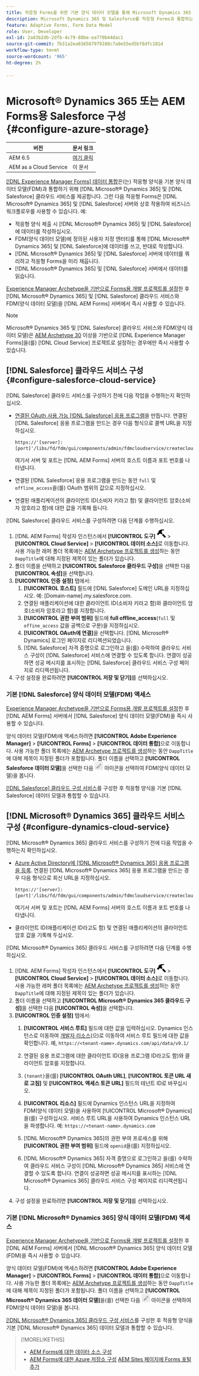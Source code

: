 ```yaml
---
title: 적응형 Forms을 위한 기본 양식 데이터 모델을 통해 Microsoft Dynamics 365 및 Salesforce를 구성하는 방법
description: Microsoft Dynamics 365 및 Salesforce를 적응형 Forms과 통합하는 방법을 알아봅니다.
feature: Adaptive Forms, Form Data Model
role: User, Developer
exl-id: 2a43b2db-2dfb-4c79-88be-ea770b44dac1
source-git-commit: 7b31a2ea016567979288c7a8e55ed5bf8dfc181d
workflow-type: tm+mt
source-wordcount: '965'
ht-degree: 2%

---
```


# Microsoft® Dynamics 365 또는 AEM Forms용 Salesforce 구성 {#configure-azure-storage}

| 버전 | 문서 링크 |
| -------- | ---------------------------- |
| AEM 6.5 | [여기 클릭](https://experienceleague.adobe.com/docs/experience-manager-65/forms/form-data-model/oauth2-client-credentials-flow-for-server-to-server-integration.html) |
| AEM as a Cloud Service | 이 문서 |

[[!DNL Experience Manager Forms] 데이터 통합](data-integration.md)은(는) 적응형 양식을 기본 양식 데이터 모델(FDM)과 통합하기 위해 [!DNL Microsoft® Dynamics 365] 및 [!DNL Salesforce] 클라우드 서비스를 제공합니다. 그런 다음 적응형 Forms은 [!DNL Microsoft® Dynamics 365] 및 [!DNL Salesforce] 서버와 상호 작용하여 비즈니스 워크플로우를 사용할 수 있습니다. 예:

* 적응형 양식 제출 시 [!DNL Microsoft® Dynamics 365] 및 [!DNL Salesforce]에 데이터를 작성하십시오.
* FDM(양식 데이터 모델)에 정의된 사용자 지정 엔터티를 통해 [!DNL Microsoft® Dynamics 365] 및 [!DNL Salesforce]에 데이터를 쓰고, 반대로 작성합니다.
* [!DNL Microsoft® Dynamics 365] 및 [!DNL Salesforce] 서버에 데이터를 쿼리하고 적응형 Forms을 미리 채웁니다.
* [!DNL Microsoft® Dynamics 365] 및 [!DNL Salesforce] 서버에서 데이터를 읽습니다.

[Experience Manager Archetype을 기반으로 Forms용 개발 프로젝트를 설정](setup-local-development-environment.md#forms-cloud-service-local-development-environment)한 후 [!DNL Microsoft® Dynamics 365] 및 [!DNL Salesforce] 클라우드 서비스와 FDM(양식 데이터 모델)을 [!DNL AEM Forms] 서버에서 즉시 사용할 수 있습니다.

>[!NOTE]
>
>Microsoft® Dynamics 365 및 [!DNL Salesforce] 클라우드 서비스와 FDM(양식 데이터 모델)은 [AEM Archetype 30](https://github.com/adobe/aem-project-archetype/releases/tag/aem-project-archetype-30) 이상을 기반으로 [!DNL Experience Manager Forms]을(를) [!DNL Cloud Service] 프로젝트로 설정하는 경우에만 즉시 사용할 수 있습니다.

## [!DNL Salesforce] 클라우드 서비스 구성 {#configure-salesforce-cloud-service}

[!DNL Salesforce] 클라우드 서비스를 구성하기 전에 다음 작업을 수행하는지 확인하십시오.

* [연결된 OAuth 사용 가능 [!DNL Salesforce] 응용 프로그램](https://help.salesforce.com/s/articleView?id=sf.connected_app_create_api_integration.htm&amp;type=5)을 만듭니다. 연결된 [!DNL Salesforce] 응용 프로그램을 만드는 경우 다음 형식으로 콜백 URL을 지정하십시오.

  ```
  https://'[server]:[port]'/libs/fd/fdm/gui/components/admin/fdmcloudservice/createcloudconfigwizard/cloudservices.html
  ```

  여기서 서버 및 포트는 [!DNL AEM Forms] 서버의 호스트 이름과 포트 번호를 나타냅니다.

* 연결된 [!DNL Salesforce] 응용 프로그램을 만드는 동안 `full` 및 `offline_access`을(를) OAuth 범위의 값으로 지정하십시오.

* 연결된 애플리케이션의 클라이언트 ID(소비자 키라고 함) 및 클라이언트 암호(소비자 암호라고 함)에 대한 값을 기록해 둡니다.

[!DNL Salesforce] 클라우드 서비스를 구성하려면 다음 단계를 수행하십시오.

1. [!DNL AEM Forms] 작성자 인스턴스에서 **[!UICONTROL 도구]** ![hammer](assets/hammer.png) > **[!UICONTROL Cloud Service]** > **[!UICONTROL 데이터 소스]**&#x200B;로 이동합니다. 사용 가능한 래퍼 폴더 목록에는 [AEM Archetype 프로젝트를 생성](setup-local-development-environment.md#forms-cloud-service-local-development-environment)하는 동안 `DappTitle`에 대해 지정된 제목이 있는 폴더가 있습니다.
1. 폴더 이름을 선택하고 **[!UICONTROL Salesforce 클라우드 구성]**&#x200B;을 선택한 다음 **[!UICONTROL 속성]**&#x200B;을 선택합니다.
1. **[!UICONTROL 인증 설정]** 탭에서:
   1. **[!UICONTROL 호스트]** 필드에 [!DNL Salesforce] 도메인 URL을 지정하십시오. 예: [Domain-name].my.salesforce.com.
   1. 연결된 애플리케이션에 대한 클라이언트 ID(소비자 키라고 함)와 클라이언트 암호(소비자 암호라고 함)를 지정합니다.
   1. **[!UICONTROL 권한 부여 범위]** 필드에 **full offline_access**(`full` 및 `offine_access` 값을 공백으로 구분)을 지정하십시오.
   1. **[!UICONTROL OAuth에 연결]**&#x200B;을 선택합니다. [!DNL Microsoft® Dynamics] 로그인 페이지로 리디렉션되었습니다.
   1. [!DNL Salesforce] 자격 증명으로 로그인하고 을(를) 수락하여 클라우드 서비스 구성이 [!DNL Salesforce] 서비스에 연결할 수 있도록 합니다. 연결이 성공하면 성공 메시지를 표시하는 [!DNL Salesforce] 클라우드 서비스 구성 페이지로 리디렉션됩니다.
1. 구성 설정을 완료하려면 **[!UICONTROL 저장 및 닫기]**&#x200B;를 선택하십시오.

### 기본 [!DNL Salesforce] 양식 데이터 모델(FDM) 액세스

[Experience Manager Archetype을 기반으로 Forms용 개발 프로젝트를 설정](setup-local-development-environment.md#forms-cloud-service-local-development-environment)한 후 [!DNL AEM Forms] 서버에서 [!DNL Salesforce] 양식 데이터 모델(FDM)을 즉시 사용할 수 있습니다.

양식 데이터 모델(FDM)에 액세스하려면 **[!UICONTROL Adobe Experience Manager]** > **[!UICONTROL Forms]** > **[!UICONTROL 데이터 통합]**&#x200B;으로 이동합니다. 사용 가능한 폴더 목록에는 [AEM Archetype 프로젝트를 생성](setup-local-development-environment.md#forms-cloud-service-local-development-environment)하는 동안 `DappTitle`에 대해 제목이 지정된 폴더가 포함됩니다. 폴더 이름을 선택하고 **[!UICONTROL Salesforce 데이터 모델]**&#x200B;을 선택한 다음 ![편집](assets/edit.png) 아이콘을 선택하여 FDM(양식 데이터 모델)을 봅니다.

[[!DNL Salesforce] 클라우드 구성 서비스](#configure-salesforce-cloud-service)를 구성한 후 적응형 양식을 기본 [!DNL Salesforce] 데이터 모델과 통합할 수 있습니다.

## [!DNL Microsoft® Dynamics 365] 클라우드 서비스 구성 {#configure-dynamics-cloud-service}

[!DNL Microsoft® Dynamics 365] 클라우드 서비스를 구성하기 전에 다음 작업을 수행하는지 확인하십시오.

* [Azure Active Directory에  [!DNL Microsoft® Dynamics 365] 응용 프로그램을 등록](https://docs.microsoft.com/en-us/powerapps/developer/data-platform/walkthrough-register-app-azure-active-directory). 연결된 [!DNL Microsoft® Dynamics 365] 응용 프로그램을 만드는 경우 다음 형식으로 회신 URL을 지정하십시오.

  ```
  https://'[server]:[port]'/libs/fd/fdm/gui/components/admin/fdmcloudservice/createcloudconfigwizard/cloudservices.html
  ```

  여기서 서버 및 포트는 [!DNL AEM Forms] 서버의 호스트 이름과 포트 번호를 나타냅니다.

* 클라이언트 ID(애플리케이션 ID라고도 함) 및 연결된 애플리케이션의 클라이언트 암호 값을 기록해 두십시오.

[!DNL Microsoft® Dynamics 365] 클라우드 서비스를 구성하려면 다음 단계를 수행하십시오.

1. [!DNL AEM Forms] 작성자 인스턴스에서 **[!UICONTROL 도구]** ![hammer](assets/hammer.png) > **[!UICONTROL Cloud Service]** > **[!UICONTROL 데이터 소스]**&#x200B;로 이동합니다. 사용 가능한 래퍼 폴더 목록에는 [AEM Archetype 프로젝트를 생성](setup-local-development-environment.md#forms-cloud-service-local-development-environment)하는 동안 `DappTitle`에 대해 지정된 제목이 있는 폴더가 있습니다.
1. 폴더 이름을 선택하고 **[!UICONTROL Microsoft® Dynamics 365 클라우드 구성]**&#x200B;을 선택한 다음 **[!UICONTROL 속성]**&#x200B;을 선택합니다.
1. **[!UICONTROL 인증 설정]** 탭에서:
   1. **[!UICONTROL 서비스 루트]** 필드에 대한 값을 입력하십시오. Dynamics 인스턴스로 이동하여 [개발자 리소스](https://docs.microsoft.com/en-us/powerapps/developer/data-platform/view-download-developer-resources)(으)로 이동하여 서비스 루트 필드에 대한 값을 확인합니다. 예, `https://<tenant-name>.dynamics.com/api/data/v9.1/`
   1. 연결된 응용 프로그램에 대한 클라이언트 ID(응용 프로그램 ID라고도 함)와 클라이언트 암호를 지정합니다.
   1. `{tenant}`을(를) **[!UICONTROL OAuth URL]**, **[!UICONTROL 토큰 URL 새로 고침]** 및 **[!UICONTROL 액세스 토큰 URL]** 필드의 테넌트 ID로 바꾸십시오.
   1. **[!UICONTROL 리소스]** 필드에 Dynamics 인스턴스 URL을 지정하여 FDM(양식 데이터 모델)을 사용하여 [!UICONTROL Microsoft® Dynamics]을(를) 구성하십시오. 서비스 루트 URL을 사용하여 Dynamics 인스턴스 URL을 파생합니다. 예: `https://<tenant-name>.dynamics.com`

   1. [!DNL Microsoft® Dynamics 365]의 권한 부여 프로세스를 위해 **[!UICONTROL 권한 부여 범위]** 필드에 `openid`을(를) 지정하십시오.
   1. [!DNL Microsoft® Dynamics 365] 자격 증명으로 로그인하고 을(를) 수락하여 클라우드 서비스 구성이 [!DNL Microsoft® Dynamics 365] 서비스에 연결할 수 있도록 합니다. 연결이 성공하면 성공 메시지를 표시하는 [!DNL Microsoft® Dynamics 365] 클라우드 서비스 구성 페이지로 리디렉션됩니다.
1. 구성 설정을 완료하려면 **[!UICONTROL 저장 및 닫기]**&#x200B;를 선택하십시오.

### 기본 [!DNL Microsoft® Dynamics 365] 양식 데이터 모델(FDM) 액세스

[Experience Manager Archetype을 기반으로 Forms용 개발 프로젝트를 설정](setup-local-development-environment.md##forms-cloud-service-local-development-environment)한 후 [!DNL AEM Forms] 서버에서 [!DNL Microsoft® Dynamics 365] 양식 데이터 모델(FDM)을 즉시 사용할 수 있습니다.

양식 데이터 모델(FDM)에 액세스하려면 **[!UICONTROL Adobe Experience Manager]** > **[!UICONTROL Forms]** > **[!UICONTROL 데이터 통합]**&#x200B;으로 이동합니다. 사용 가능한 폴더 목록에는 [AEM Archetype 프로젝트를 생성](setup-local-development-environment.md#forms-cloud-service-local-development-environment)하는 동안 `DappTitle`에 대해 제목이 지정된 폴더가 포함됩니다. 폴더 이름을 선택하고 **[!UICONTROL Microsoft® Dynamics 365 데이터 모델]**&#x200B;을(를) 선택한 다음 ![편집](assets/edit.png) 아이콘을 선택하여 FDM(양식 데이터 모델)을 봅니다.

[[!DNL Microsoft® Dynamics 365] 클라우드 구성 서비스](#configure-dynamics-cloud-service)를 구성한 후 적응형 양식을 기본 [!DNL Microsoft® Dynamics 365] 데이터 모델과 통합할 수 있습니다.

>[!MORELIKETHIS]
>
>* [AEM Forms에 대한 데이터 소스 구성](/help/forms/configure-data-sources.md)
>* [AEM Forms에 대한 Azure 저장소 구성](/help/forms/configure-azure-storage.md)
>  [AEM Sites 페이지에 Forms 포털 추가](/help/forms/configure-forms-portal.md)
